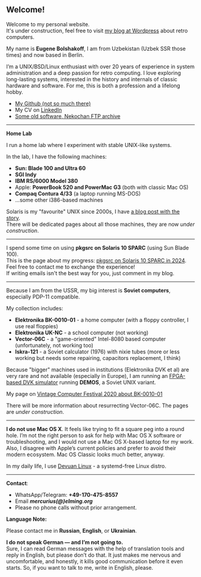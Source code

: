 ## Welcome! 

Welcome to my personal website.  
It's under construction, feel free to visit [my blog at Wordpress](https://merclangrat.wordpress.com) about retro computers.

My name is **Eugene Bolshakoff**, I am from Uzbekistan (Uzbek SSR those times) and now based in Berlin.

I’m a UNIX/BSD/Linux enthusiast with over 20 years of experience in system administration and a deep passion for retro computing. I love exploring long-lasting systems, interested in the history and internals of classic hardware and software. For me, this is both a profession and a lifelong hobby.

- [My Github (not so much there)](https://github.com/merclangrat)
- My CV on [LinkedIn](https://www.linkedin.com/in/merclangrat/)
- [Some old software, Nekochan FTP archive](http://lizaurus.com)

---

**Home Lab**

I run a home lab where I experiment with stable UNIX-like systems.

In the lab, I have the following machines:

- **Sun: Blade 100 and Ultra 60**
- **SGI Indy**
- **IBM RS/6000 Model 380**
- Apple: **PowerBook 520 and PowerMac G3** (both with classic Mac OS)
- **Compaq Contura 4/33** (a laptop running MS-DOS)
- ...some other i386-based machines

Solaris is my "favourite" UNIX since 2000s, I have [a blog post with the story](https://merclangrat.wordpress.com/2024/12/15/solaris-twenty-years-after/).  
There will be dedicated pages about all those machines, they are now *under construction*.

---

I spend some time on using **pkgsrc on Solaris 10 SPARC** (using Sun Blade 100).  
This is the page about my progress: [pkgsrc on Solaris 10 SPARC in 2024](/pkgsrc-solaris10). Feel free to contact me to exchange the experience!  
If writing emails isn't the best way for you, just comment in my blog.

---

Because I am from the USSR, my big interest is **Soviet computers**, especially PDP-11 compatible.

My collection includes:

- **Elektronika BK-0010-01** - a home computer (with a floppy controller, I use real floppies)
- **Elektronika UK-NC** - a school computer (not working)
- **Vector-06C** - a "game-oriented" Intel-8080 based computer (unfortunately, not working too)
- **Iskra-121** - a Soviet calculator (1976) with nixie tubes (more or less working but needs some repairing, capacitors replacement, I think)

Because "bigger" machines used in institutions (Elektronika DVK et al) are very rare and not available (especially in Europe), I am running an [FPGA-based DVK simulator](https://github.com/forth32/dvk-fpga) running **DEMOS**, a Soviet UNIX variant.

My page on [Vintage Computer Festival 2020 about BK-0010-01](https://wiki.vcfb.de/2020/en:soviet_computers)

There will be more information about resurrecting Vector-06C. The pages are *under construction*.

---

**I do not use Mac OS X**. It feels like trying to fit a square peg into a round hole. I’m not the right person to ask for help with Mac OS X software or troubleshooting, and I would not use a Mac OS X-based laptop for my work.  
Also, I disagree with Apple’s current policies and prefer to avoid their modern ecosystem. Mac OS Classic looks much better, anyway.

In my daily life, I use [Devuan Linux](https://devuan.org) - a systemd-free Linux distro.

---

**Contact**:

- WhatsApp/Telegram: **+49-170-475-8557** 
- Email ***mercurius(@)elming.org***
- Please no phone calls without prior arrangement.

**Language Note:**

Please contact me in **Russian**, **English**, or **Ukrainian**.

**I do not speak German — and I’m not going to.**  
Sure, I can read German messages with the help of translation tools and reply in English, but please don’t do that. It just makes me nervous and uncomfortable, and honestly, it kills good communication before it even starts. So, if you want to talk to me, write in English, please.

